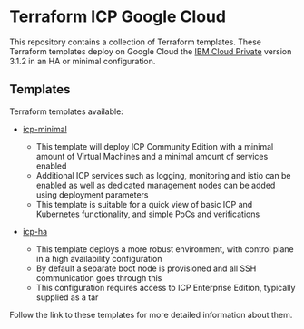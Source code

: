 <!---
Copyright IBM Corp. 2019, 2019
--->

# Terraform ICP Google Cloud

This repository contains a collection of Terraform templates. These Terraform templates deploy on Google Cloud the [IBM Cloud Private](https://www.ibm.com/cloud-computing/products/ibm-cloud-private/) version 3.1.2 in an HA or minimal configuration. 


## Templates

Terraform templates available:

- [icp-minimal](templates/icp-minimal)
  * This template will deploy ICP Community Edition with a minimal amount of Virtual Machines and a minimal amount of services enabled
  *  Additional ICP services such as logging, monitoring and istio can be enabled as well as dedicated management nodes can be added using deployment parameters
  * This template is suitable for a quick view of basic ICP and Kubernetes functionality, and simple PoCs and verifications

- [icp-ha](templates/icp-ha)
  * This template deploys a more robust environment, with control plane in a high availability configuration
  * By default a separate boot node is provisioned and all SSH communication goes through this
  * This configuration requires access to ICP Enterprise Edition, typically supplied as a tar 


Follow the link to these templates for more detailed information about them.
